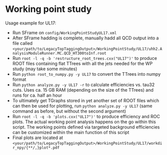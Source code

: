 # Working point study

Usage example for UL17:
- Run SFrame on `config/WorkingPointStudyUL17.xml`
- After SFrame hadding is complete, manually hadd all QCD output into a file called `<your/path/to/LegacyTopTaggingOutput>/WorkingPointStudy/UL17/uhh2.AnalysisModuleRunner.MC.QCD_HT300toInf.root`
- Run `root -l -q -b 'restructure_root_trees.cxx("UL17")'` to produce ROOT files containing flat TTrees with all the jets needed for the WP study (may take some minutes)
- Run `python root_to_numpy.py -y UL17` to convert the TTrees into numpy format
- Run `python analyze.py -y UL17 -r` to calculate efficiencies vs. tau32 cuts. Uses ca. 15 GB RAM (depending on the size of the TTrees) and runs for ca. half an hour
- To ultimately get TGraphs stored in yet another set of ROOT files which can then be used for plotting, run `python analyze.py -y UL17` (same command as before, but without the second argument)
- Run `root -l -q -b 'plots.cxx("UL17")'` to produce efficiency and ROC plots. The actual working point analysis happens on the go within this script. The working points defined via targeted background efficiencies can be customized within the main function of this script
- Final plots are located at `<your/path/to/LegacyTopTaggingOutput>/WorkingPointStudy/UL17/workdir_npy/{**/,}plot*.pdf`
